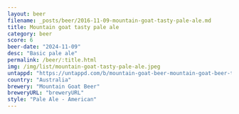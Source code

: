 ```yaml
---
layout: beer
filename: _posts/beer/2016-11-09-mountain-goat-tasty-pale-ale.md
title: Mountain goat tasty pale ale
category: beer
score: 6
beer-date: "2024-11-09"
desc: "Basic pale ale"
permalink: /beer/:title.html
img: /img/list/mountain-goat-tasty-pale-ale.jpeg
untappd: "https://untappd.com/b/mountain-goat-beer-mountain-goat-beer-tasty-pale-ale/5626222"
country: "Australia"
brewery: "Mountain Goat Beer"
breweryURL: "breweryURL"
style: "Pale Ale - American"
---
```

